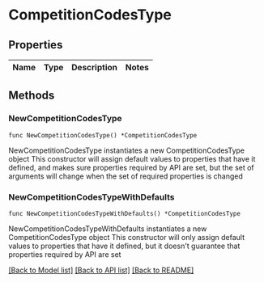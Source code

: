 # CompetitionCodesType

## Properties

Name | Type | Description | Notes
------------ | ------------- | ------------- | -------------

## Methods

### NewCompetitionCodesType

`func NewCompetitionCodesType() *CompetitionCodesType`

NewCompetitionCodesType instantiates a new CompetitionCodesType object
This constructor will assign default values to properties that have it defined,
and makes sure properties required by API are set, but the set of arguments
will change when the set of required properties is changed

### NewCompetitionCodesTypeWithDefaults

`func NewCompetitionCodesTypeWithDefaults() *CompetitionCodesType`

NewCompetitionCodesTypeWithDefaults instantiates a new CompetitionCodesType object
This constructor will only assign default values to properties that have it defined,
but it doesn't guarantee that properties required by API are set


[[Back to Model list]](../README.md#documentation-for-models) [[Back to API list]](../README.md#documentation-for-api-endpoints) [[Back to README]](../README.md)


